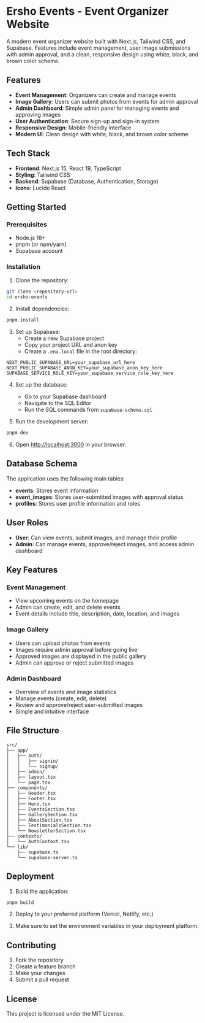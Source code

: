 # Ersho Events - Event Organizer Website

A modern event organizer website built with Next.js, Tailwind CSS, and Supabase. Features include event management, user image submissions with admin approval, and a clean, responsive design using white, black, and brown color scheme.

## Features

- **Event Management**: Organizers can create and manage events
- **Image Gallery**: Users can submit photos from events for admin approval
- **Admin Dashboard**: Simple admin panel for managing events and approving images
- **User Authentication**: Secure sign-up and sign-in system
- **Responsive Design**: Mobile-friendly interface
- **Modern UI**: Clean design with white, black, and brown color scheme

## Tech Stack

- **Frontend**: Next.js 15, React 19, TypeScript
- **Styling**: Tailwind CSS
- **Backend**: Supabase (Database, Authentication, Storage)
- **Icons**: Lucide React

## Getting Started

### Prerequisites

- Node.js 18+
- pnpm (or npm/yarn)
- Supabase account

### Installation

1. Clone the repository:

```bash
git clone <repository-url>
cd ersho-events
```

2. Install dependencies:

```bash
pnpm install
```

3. Set up Supabase:
   - Create a new Supabase project
   - Copy your project URL and anon key
   - Create a `.env.local` file in the root directory:

```env
NEXT_PUBLIC_SUPABASE_URL=your_supabase_url_here
NEXT_PUBLIC_SUPABASE_ANON_KEY=your_supabase_anon_key_here
SUPABASE_SERVICE_ROLE_KEY=your_supabase_service_role_key_here
```

4. Set up the database:

   - Go to your Supabase dashboard
   - Navigate to the SQL Editor
   - Run the SQL commands from `supabase-schema.sql`

5. Run the development server:

```bash
pnpm dev
```

6. Open [http://localhost:3000](http://localhost:3000) in your browser.

## Database Schema

The application uses the following main tables:

- **events**: Stores event information
- **event_images**: Stores user-submitted images with approval status
- **profiles**: Stores user profile information and roles

## User Roles

- **User**: Can view events, submit images, and manage their profile
- **Admin**: Can manage events, approve/reject images, and access admin dashboard

## Key Features

### Event Management

- View upcoming events on the homepage
- Admin can create, edit, and delete events
- Event details include title, description, date, location, and images

### Image Gallery

- Users can upload photos from events
- Images require admin approval before going live
- Approved images are displayed in the public gallery
- Admin can approve or reject submitted images

### Admin Dashboard

- Overview of events and image statistics
- Manage events (create, edit, delete)
- Review and approve/reject user-submitted images
- Simple and intuitive interface

## File Structure

```
src/
├── app/
│   ├── auth/
│   │   ├── signin/
│   │   └── signup/
│   ├── admin/
│   ├── layout.tsx
│   └── page.tsx
├── components/
│   ├── Header.tsx
│   ├── Footer.tsx
│   ├── Hero.tsx
│   ├── EventsSection.tsx
│   ├── GallerySection.tsx
│   ├── AboutSection.tsx
│   ├── TestimonialsSection.tsx
│   └── NewsletterSection.tsx
├── contexts/
│   └── AuthContext.tsx
└── lib/
    ├── supabase.ts
    └── supabase-server.ts
```

## Deployment

1. Build the application:

```bash
pnpm build
```

2. Deploy to your preferred platform (Vercel, Netlify, etc.)

3. Make sure to set the environment variables in your deployment platform.

## Contributing

1. Fork the repository
2. Create a feature branch
3. Make your changes
4. Submit a pull request

## License

This project is licensed under the MIT License.
